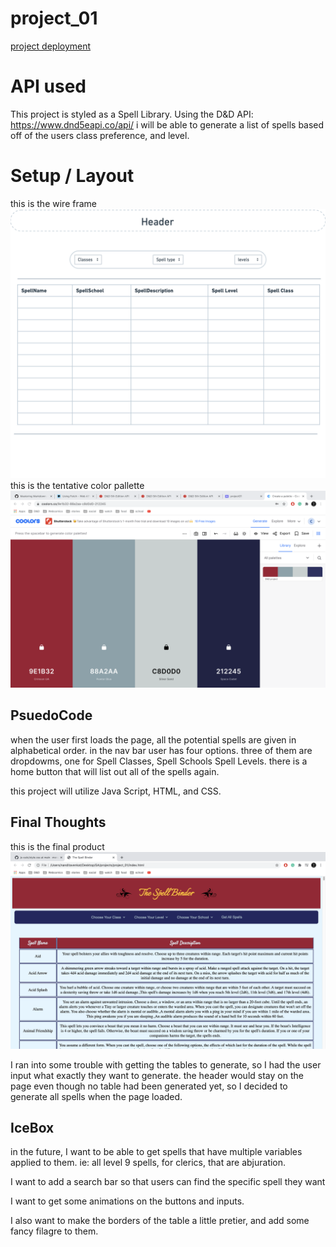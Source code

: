 # project_01
[project deployment](https://Spell_Binder.surge.sh)

# API used
This project is styled as a Spell Library. Using the D&D API: https://www.dnd5eapi.co/api/ i will be able to generate a list of spells based off of the users class preference, and level.

# Setup / Layout
this is the wire frame ![wireframe](/css/img/project01%20-%20Window.png)
this is the tentative color pallette ![Color Pallette](/css/img/pallette.png)


## PsuedoCode
when the user first loads the page, all the potential spells are given in alphabetical order. in the nav bar user has four options. three of them are dropdowms, one for Spell Classes, Spell Schools Spell Levels.
there is a home button that will list out all of the spells again.

this project will utilize Java Script, HTML, and CSS.

## Final Thoughts
this is the final product![app Photo](/css/img/screenShot.png)

I ran into some trouble with getting the tables to generate, so I had the user input what exactly they want to generate. 
the header would stay on the page even though no table had been generated yet, so I decided to generate all spells when the page loaded.

## IceBox
in the future, I want to be able to get spells that have multiple variables applied to them. ie: all level 9 spells, for clerics, that are abjuration.

I want to add a search bar so that users can find the specific spell they want

I want to get some animations on the buttons and inputs.

I also want to make the borders of the table a little pretier, and add some fancy filagre to them.